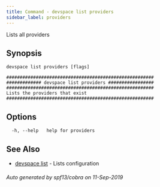 ```yaml
---
title: Command - devspace list providers
sidebar_label: providers
---
```



Lists all providers

## Synopsis


```
devspace list providers [flags]
```

```
#######################################################
############# devspace list providers #################
#######################################################
Lists the providers that exist
#######################################################
```
## Options

```
  -h, --help   help for providers
```

## See Also

* [devspace list](/docs/cli/commands/devspace_list)	 - Lists configuration

###### Auto generated by spf13/cobra on 11-Sep-2019
